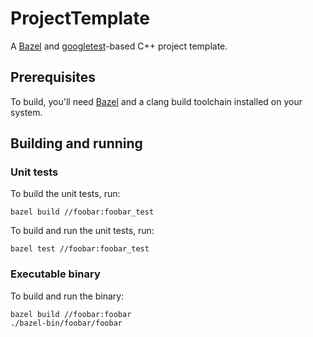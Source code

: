ProjectTemplate
===============

A [Bazel](http://bazel.build) and
[googletest](https://github.com/google/googletest)-based C++ project
template.


Prerequisites
-------------

To build, you'll need [Bazel](http://bazel.build) and a clang build toolchain
installed on your system.


Building and running
--------------------

### Unit tests

To build the unit tests, run:

    bazel build //foobar:foobar_test

To build and run the unit tests, run:

    bazel test //foobar:foobar_test


### Executable binary

To build and run the binary:

    bazel build //foobar:foobar
    ./bazel-bin/foobar/foobar
